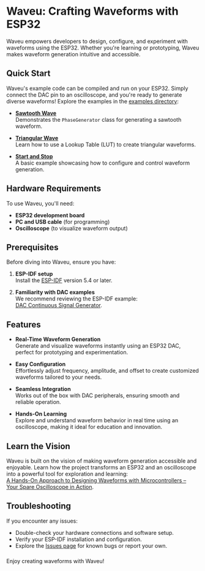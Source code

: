# Waveu: Crafting Waveforms with ESP32

Waveu empowers developers to design, configure, and experiment with waveforms using the ESP32. Whether you're learning or prototyping, Waveu makes waveform generation intuitive and accessible.

## Quick Start

Waveu's example code can be compiled and run on your ESP32. Simply connect the DAC pin to an oscilloscope, and you're ready to generate diverse waveforms! Explore the examples in the [examples directory](examples):

- **[Sawtooth Wave](examples/sawtooth)**  
  Demonstrates the `PhaseGenerator` class for generating a sawtooth waveform.

- **[Triangular Wave](examples/triangular)**  
  Learn how to use a Lookup Table (LUT) to create triangular waveforms.

- **[Start and Stop](examples/start_n_stop)**  
  A basic example showcasing how to configure and control waveform generation.


## Hardware Requirements

To use Waveu, you'll need:

- **ESP32 development board**  
- **PC and USB cable** (for programming)  
- **Oscilloscope** (to visualize waveform output)  


## Prerequisites

Before diving into Waveu, ensure you have:

1. **ESP-IDF setup**  
   Install the [ESP-IDF](https://docs.espressif.com/projects/esp-idf/en/stable/esp32/get-started/index.html) version 5.4 or later.

2. **Familiarity with DAC examples**  
   We recommend reviewing the ESP-IDF example:  
   [DAC Continuous Signal Generator](https://github.com/espressif/esp-idf/tree/v5.4/examples/peripherals/dac/dac_continuous/signal_generator).


## Features

- **Real-Time Waveform Generation**  
  Generate and visualize waveforms instantly using an ESP32 DAC, perfect for prototyping and experimentation.

- **Easy Configuration**  
  Effortlessly adjust frequency, amplitude, and offset to create customized waveforms tailored to your needs.

- **Seamless Integration**  
  Works out of the box with DAC peripherals, ensuring smooth and reliable operation.

- **Hands-On Learning**  
  Explore and understand waveform behavior in real time using an oscilloscope, making it ideal for education and innovation.


## Learn the Vision

Waveu is built on the vision of making waveform generation accessible and enjoyable. Learn how the project transforms an ESP32 and an oscilloscope into a powerful tool for exploration and learning:  
[A Hands-On Approach to Designing Waveforms with Microcontrollers – Your Spare Oscilloscope in Action](https://doi.org/10.5281/zenodo.14651345).


## Troubleshooting

If you encounter any issues:

- Double-check your hardware connections and software setup.
- Verify your ESP-IDF installation and configuration.
- Explore the [Issues page](https://github.com/tinyalg/waveu/issues) for known bugs or report your own.

#####

Enjoy creating waveforms with Waveu!
